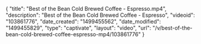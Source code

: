 {
    "title": "Best of the Bean Cold Brewed Coffee - Espresso.mp4",
    "description": "Best of the Bean Cold Brewed Coffee - Espresso",
    "videoid": "103861776",
    "date_created": "1499455562",
    "date_modified": "1499455829",
    "type": "captivate",
    "layout": "video",
    "url": "\/v\/best-of-the-bean-cold-brewed-coffee-espresso-mp4\/103861776"
}